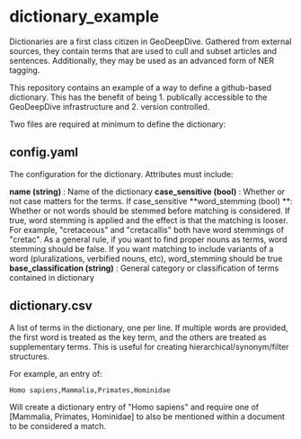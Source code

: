# dictionary_example
Dictionaries are a first class citizen in GeoDeepDive. Gathered from external
sources, they contain terms that are used to cull and subset articles and
sentences. Additionally, they may be used as an advanced form of NER tagging.

This repository contains an example of a way to define a github-based
dictionary.  This has the benefit of being 1. publically accessible to the
GeoDeepDive infrastructure and 2. version controlled.

Two files are required at minimum to define the dictionary:

## config.yaml
The configuration for the dictionary. Attributes must include:

**name (string)** : Name of the dictionary
**case_sensitive (bool)** : Whether or not case matters for the terms. If case_sensitive
**word_stemming (bool) **: Whether or not words should be stemmed before matching is considered. If true, word stemming is applied and the effect is that the matching is looser. For example, "cretaceous" and "cretacallis" both have word stemmings of "cretac". As a general rule, if you want to find proper nouns as terms, word stemming should be false. If you want matching to include variants of a word (pluralizations, verbified nouns, etc), word_stemming should be true
**base_classification (string)** : General category or classification of terms contained in dictionary

## dictionary.csv

A list of terms in the dictionary, one per line.  If multiple words are
provided, the first word is treated as the key term, and the others are treated
as supplementary terms. This is useful for creating hierarchical/synonym/filter
structures. 

For example, an entry of:

```
Homo sapiens,Mammalia,Primates,Hominidae
```
Will create a dictionary entry of "Homo sapiens" and require one of [Mammalia,
Primates, Hominidae] to also be mentioned within a document to be considered a
match.


